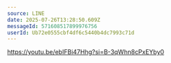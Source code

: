 ```yaml
---
source: LINE
date: 2025-07-26T13:28:50.609Z
messageId: 571608517899976756
userId: Ub72e0555cbf4df6c5440b4dc7993c71d
---
```


https://youtu.be/ebIFBi47Hhg?si=B-3qWhn8cPxEYby0